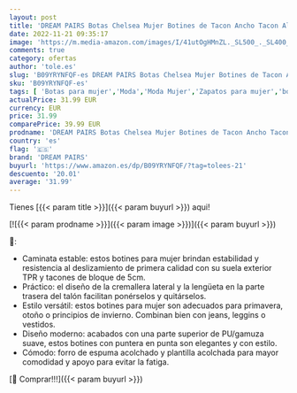 ```yaml
---
layout: post
title: 'DREAM PAIRS Botas Chelsea Mujer Botines de Tacon Ancho Tacon Alto MARRÓN SDAB2229W-E Talla 36  EUR '
date: 2022-11-21 09:35:17
image: 'https://m.media-amazon.com/images/I/41utOgHMnZL._SL500_._SL400_.jpg'
comments: true
category: ofertas
author: 'tole.es'
slug: 'B09YRYNFQF-es DREAM PAIRS Botas Chelsea Mujer Botines de Tacon Ancho...'
sku: 'B09YRYNFQF-es'
tags: [ 'Botas para mujer','Moda','Moda Mujer','Zapatos para mujer','botines','dream pairs','🇪🇸', ]
actualPrice: 31.99 EUR
currency: EUR
price: 31.99
comparePrice: 39.99 EUR
prodname: 'DREAM PAIRS Botas Chelsea Mujer Botines de Tacon Ancho Tacon Alto MARRÓN SDAB2229W-E Talla 36  EUR '
country: 'es'
flag: '🇪🇸'
brand: 'DREAM PAIRS'
buyurl: 'https://www.amazon.es/dp/B09YRYNFQF/?tag=tolees-21'
descuento: '20.01'
average: '31.99'
---
```


Tienes [{{< param title >}}]({{< param buyurl >}}) aqui!

[![{{< param prodname >}}]({{< param image >}})]({{< param buyurl >}})

🔎:

- Caminata estable: estos botines para mujer brindan estabilidad y resistencia al deslizamiento de primera calidad con su suela exterior TPR y tacones de bloque de 5cm.
- Práctico: el diseño de la cremallera lateral y la lengüeta en la parte trasera del talón facilitan ponérselos y quitárselos.
- Estilo versátil: estos botines para mujer son adecuados para primavera, otoño o principios de invierno. Combinan bien con jeans, leggins o vestidos.
- Diseño moderno: acabados con una parte superior de PU/gamuza suave, estos botines con puntera en punta son elegantes y con estilo.
- Cómodo: forro de espuma acolchado y plantilla acolchada para mayor comodidad y apoyo para evitar la fatiga.

[🛒 Comprar!!!]({{< param buyurl >}})
